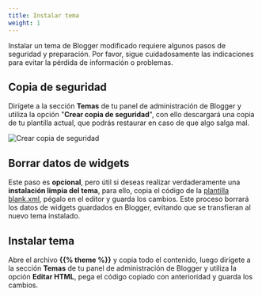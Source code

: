 ```yaml
---
title: Instalar tema
weight: 1
---
```


Instalar un tema de Blogger modificado requiere algunos pasos de seguridad y preparación. Por favor, sigue cuidadosamente las indicaciones para evitar la pérdida de información o problemas.


## Copia de seguridad

Dirígete a la sección **Temas** de tu panel de administración de Blogger y utiliza la opción "**Crear copia de seguridad**", con ello descargará una copia de tu plantilla actual, que podrás restaurar en caso de que algo salga mal.

![Crear copia de seguridad](/images/copia-de-seguridad.png)


## Borrar datos de widgets

Este paso es **opcional**, pero útil si deseas realizar verdaderamente una **instalación limpia del tema**, para ello, copia el código de la [plantilla blank.xml](https://github.com/zkreations/canvas/tree/master/themes/blank/blank.xml), pégalo en el editor y guarda los cambios. Este proceso borrará los datos de widgets guardados en Blogger, evitando que se transfieran al nuevo tema instalado.

## Instalar tema

Abre el archivo **{{% theme %}}** y copia todo el contenido, luego dirígete a la sección **Temas** de tu panel de administración de Blogger y utiliza la opción **Editar HTML**, pega el código copiado con anterioridad y guarda los cambios.
